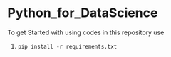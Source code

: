 # Python_for_DataScience
To get Started with using codes in this repository use
1. `pip install -r requirements.txt`

